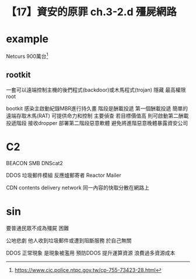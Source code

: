 # 【17】資安的原罪 ch.3-2.d 殭屍網路

# example
Netcurs 900萬台[^1]

## rootkit
一套可以遠端控制主機的後們程式(backdoor)或木馬程式(trojan)
隱藏
最高權限root

bootkit 感染主啟動紀錄MBR進行持久畫
階段是酬載投遞
第一個酬載投遞 簡單的遠端存取木馬(RAT) 可提供命力和控制 主要偵查
若目標價值高 則可啟動第二酬載投遞階段 接收dropper 部署第二階段惡意軟體
避免將進階惡意晚體暴露資安公司

# C2
BEACON
SMB
DNScat2

DDOS
垃圾郵件模組
反應爐郵寄者 Reactor Mailer

CDN contents delivery network
同一內容的快取分散在網路上
# sin
要普通民眾不成為殭屍 困難

公地悲劇
他人收到垃圾郵件或遭到阻斷服務 於自己無關

DDOS 正常現象 是現象被濫用
預防DDOS 提升運算資源 浪費過多資源成本

[^1]: https://www.cic.police.ntpc.gov.tw/cp-755-73423-28.html